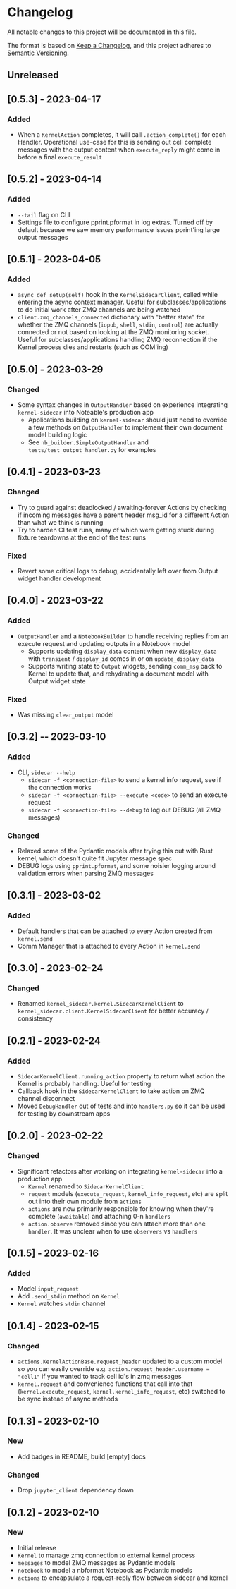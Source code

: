 # Changelog
All notable changes to this project will be documented in this file.

The format is based on [Keep a Changelog](https://keepachangelog.com/en/1.0.0/),
and this project adheres to [Semantic Versioning](https://semver.org/spec/v2.0.0.html).

## Unreleased

## [0.5.3] - 2023-04-17
### Added
- When a `KernelAction` completes, it will call `.action_complete()` for each Handler. Operational use-case for this is sending out cell complete messages with the output content when `execute_reply` might come in before a final `execute_result`

## [0.5.2] - 2023-04-14
### Added
- `--tail` flag on CLI
- Settings file to configure pprint.pformat in log extras. Turned off by default because we saw memory performance issues pprint'ing large output messages

## [0.5.1] - 2023-04-05
### Added
- `async def setup(self)` hook in the `KernelSidecarClient`, called while entering the async context manager. Useful for subclasses/applications to do initial work after ZMQ channels are being watched
- `client.zmq_channels_connected` dictionary with "better state" for whether the ZMQ channels (`iopub`, `shell`, `stdin`, `control`) are actually connected or not based on looking at the ZMQ monitoring socket. Useful for subclasses/applications handling ZMQ reconnection if the Kernel process dies and restarts (such as OOM'ing)

## [0.5.0] - 2023-03-29
### Changed
- Some syntax changes in `OutputHandler` based on experience integrating `kernel-sidecar` into Noteable's production app
  - Applications building on `kernel-sidecar` should just need to override a few methods on `OutputHandler` to implement their own document model building logic
  - See `nb_builder.SimpleOutputHandler` and `tests/test_output_handler.py` for examples

## [0.4.1] - 2023-03-23
### Changed
- Try to guard against deadlocked / awaiting-forever Actions by checking if incoming messages have a parent header msg_id for a different Action than what we think is running
- Try to harden CI test runs, many of which were getting stuck during fixture teardowns at the end of the test runs

### Fixed
- Revert some critical logs to debug, accidentally left over from Output widget handler development

## [0.4.0] - 2023-03-22
### Added
- `OutputHandler` and a `NotebookBuilder` to handle receiving replies from an execute request and updating outputs in a Notebook model
  - Supports updating `display_data` content when new `display_data` with `transient` / `display_id` comes in or on `update_display_data`
  - Supports writing state to `Output` widgets, sending `comm_msg` back to Kernel to update that, and rehydrating a document model with Output widget state

### Fixed
- Was missing `clear_output` model

## [0.3.2] -- 2023-03-10
### Added
- CLI, `sidecar --help`
  - `sidecar -f <connection-file>` to send a kernel info request, see if the connection works
  - `sidecar -f <connection-file> --execute <code>` to send an execute request
  - `sidecar -f <connection-file> --debug` to log out DEBUG (all ZMQ messages)

### Changed
- Relaxed some of the Pydantic models after trying this out with Rust kernel, which doesn't quite fit Jupyter message spec
- DEBUG logs using `pprint.pformat`, and some noisier logging around validation errors when parsing ZMQ messages

## [0.3.1] - 2023-03-02

### Added
- Default handlers that can be attached to every Action created from `kernel.send`
- Comm Manager that is attached to every Action in `kernel.send`
  
## [0.3.0] - 2023-02-24

### Changed
- Renamed `kernel_sidecar.kernel.SidecarKernelClient` to `kernel_sidecar.client.KernelSidecarClient` for better accuracy / consistency

## [0.2.1] - 2023-02-24

### Added
- `SidecarKernelClient.running_action` property to return what action the Kernel is probably handling. Useful for testing
- Callback hook in the `SidecarKernelClient` to take action on ZMQ channel disconnect
- Moved `DebugHandler` out of tests and into `handlers.py` so it can be used for testing by downstream apps

## [0.2.0] - 2023-02-22

### Changed
- Significant refactors after working on integrating `kernel-sidecar` into a production app
  - `Kernel` renamed to `SidecarKernelClient`
  - `request` models (`execute_request`, `kernel_info_request`, etc) are split out into their own module from `actions`
  - `actions` are now primarily responsible for knowing when they're complete (`awaitable`) and attaching 0-n `handlers`
  - `action.observe` removed since you can attach more than one `handler`. It was unclear when to use `observers` vs `handlers`

## [0.1.5] - 2023-02-16

### Added
- Model `input_request`
- Add `.send_stdin` method on `Kernel`
- `Kernel` watches `stdin` channel

## [0.1.4] - 2023-02-15

### Changed
- `actions.KernelActionBase.request_header` updated to a custom model so you can easily override e.g. `action.request_header.username = "cell1"` if you wanted to track cell id's in zmq messages
- `kernel.request` and convenience functions that call into that (`kernel.execute_request`, `kernel.kernel_info_request`, etc) switched to be sync instead of async methods

## [0.1.3] - 2023-02-10

### New
- Add badges in README, build [empty] docs

### Changed
- Drop `jupyter_client` dependency down

## [0.1.2] - 2023-02-10

### New
- Initial release
 - `Kernel` to manage zmq connection to external kernel process
 - `messages` to model ZMQ messages as Pydantic models
 - `notebook` to model a nbformat Notebook as Pydantic models
 - `actions` to encapsulate a request-reply flow between sidecar and kernel
